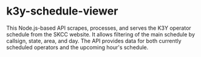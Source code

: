 # k3y-schedule-viewer
This Node.js-based API scrapes, processes, and serves the K3Y operator schedule from the SKCC website. It allows filtering of the main schedule by callsign, state, area, and day. The API provides data for both currently scheduled operators and the upcoming hour's schedule.
